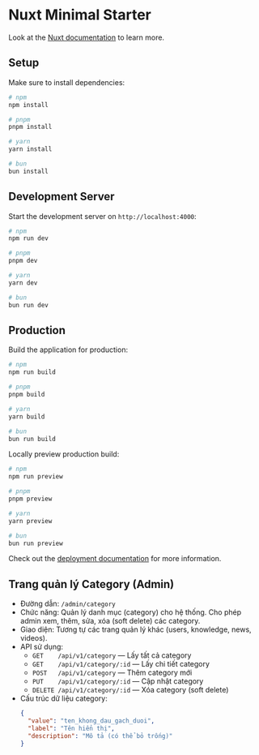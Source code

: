 # Nuxt Minimal Starter

Look at the [Nuxt documentation](https://nuxt.com/docs/getting-started/introduction) to learn more.

## Setup

Make sure to install dependencies:

```bash
# npm
npm install

# pnpm
pnpm install

# yarn
yarn install

# bun
bun install
```

## Development Server

Start the development server on `http://localhost:4000`:

```bash
# npm
npm run dev

# pnpm
pnpm dev

# yarn
yarn dev

# bun
bun run dev
```

## Production

Build the application for production:

```bash
# npm
npm run build

# pnpm
pnpm build

# yarn
yarn build

# bun
bun run build
```

Locally preview production build:

```bash
# npm
npm run preview

# pnpm
pnpm preview

# yarn
yarn preview

# bun
bun run preview
```

Check out the [deployment documentation](https://nuxt.com/docs/getting-started/deployment) for more information.

## Trang quản lý Category (Admin)

- Đường dẫn: `/admin/category`
- Chức năng: Quản lý danh mục (category) cho hệ thống. Cho phép admin xem, thêm, sửa, xóa (soft delete) các category.
- Giao diện: Tương tự các trang quản lý khác (users, knowledge, news, videos).
- API sử dụng:
  - `GET    /api/v1/category` — Lấy tất cả category
  - `GET    /api/v1/category/:id` — Lấy chi tiết category
  - `POST   /api/v1/category` — Thêm category mới
  - `PUT    /api/v1/category/:id` — Cập nhật category
  - `DELETE /api/v1/category/:id` — Xóa category (soft delete)
- Cấu trúc dữ liệu category:
  ```json
  {
    "value": "ten_khong_dau_gach_duoi",
    "label": "Tên hiển thị",
    "description": "Mô tả (có thể bỏ trống)"
  }
  ```
